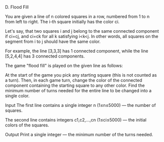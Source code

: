 D. Flood Fill

You are given a line of n colored squares in a row, numbered from 1 to n from left to right. The i-th square initially has the color ci.

Let's say, that two squares i and j belong to the same connected component if ci=cj, and ci=ck for all k satisfying i<k<j. In other words, all squares on the segment from i to j should have the same color.

For example, the line [3,3,3] has 1 connected component, while the line [5,2,4,4] has 3 connected components.

The game "flood fill" is played on the given line as follows:

At the start of the game you pick any starting square (this is not counted as a turn).
Then, in each game turn, change the color of the connected component containing the starting square to any other color.
Find the minimum number of turns needed for the entire line to be changed into a single color.

Input
The first line contains a single integer n (1≤n≤5000) — the number of squares.

The second line contains integers c1,c2,…,cn (1≤ci≤5000) — the initial colors of the squares.

Output
Print a single integer — the minimum number of the turns needed.
